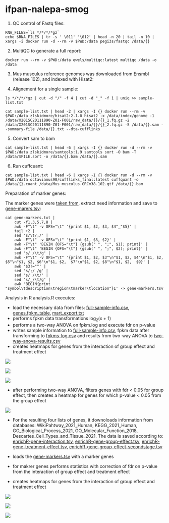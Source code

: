# ifpan-nalepa-smog

1. QC control of Fastq files:
``` 
RNA_FILES=`ls */*/*/*gz`
echo $RNA_FILES | tr -s ' \011' '\012' | head -n 20 | tail -n 10 | xargs -i docker run -d --rm -v $PWD:/data pegi3s/fastqc /data/{}
```

2. MultiQC to generate a full report:
```
docker run --rm -v $PWD:/data ewels/multiqc:latest multiqc /data -o /data
```

3. Mus musculus reference genomes was downloaded from Ensmbl (release 102), and indexed with Hisat2:

4. Alignement for a single sample:
```
ls */*/*/*gz | cut -d "/" -f 4 | cut -d "_" -f 1 | uniq >> sample-list.txt

cat sample-list.txt | head -2 | xargs -I {} docker run --rm -v $PWD:/data zlskidmore/hisat2:2.1.0 hisat2 -x /data/index/genome -1 /data/X201SC20111890-Z01-F001/raw_data/{}/{}_1.fq.gz -2 /data/X201SC20111890-Z01-F001/raw_data/{}/{}_2.fq.gz -S /data/{}.sam --summary-file /data/{}.txt --dta-cufflinks

```
5. Convert sam to bam
```
cat sample-list.txt | head -6 | xargs -I {} docker run -d --rm -v $PWD:/data zlskidmore/samtools:1.9 samtools sort -O bam -T /data/$FILE.sort -o /data/{}.bam /data/{}.sam
```
6. Run cuffcuant:

```
cat sample-list.txt | head -6 | xargs -I {} docker run -d --rm -v $PWD:/data octavianus90/cufflinks_final:latest cuffquant -o /data/{}.cuant /data/Mus_musculus.GRCm38.102.gtf /data/{}.bam
```



Preparation of marker genes:

The marker genes were [taken from](http://mousebrain.org/celltypes/?fbclid=IwAR2uLbp0fYm2Eaet7l_vz9OYeoTIV_qByP6eEddBvwIx6-55GKGnHu5TaiQ), extract need information and save to [gene-marers.tsv](https://github.com/ippas/ifpan-nalepa-smog/blob/main/gene-markers.tsv):

``` 
cat gene-markers.txt | 
    cut -f1,3,5,7,8 | 
    awk -F"\t" -v OFS="\t" '{print $1, $2, $3, $4"_"$5}' | 
    tail +2 | 
    sed 's/\t/;/' | 
    awk -F"\t" -v OFS="\t" '{print $1, $3, $2}' | 
    awk -F"\t" 'BEGIN {OFS="\t"} {gsub(" ", ";", $1); print}' | 
    awk -F"\t" 'BEGIN {OFS="\t"} {gsub(" ", ";", $2); print}' | 
    sed 's/ /\t/g' | 
    awk -F"\t" -v OFS="\t" '{print $1, $2, $3"\n"$1, $2, $4"\n"$1, $2, $5"\n"$1, $2, $6"\n"$1, $2,  $7"\n"$1, $2, $8"\n"$1, $2,  $9}' | 
    awk '$3!=""' | 
    sed 's/;/ /g' | 
    sed 's/ /\t/' | 
    sed 's/_/\t/g' | 
    awk 'BEGIN{print "symbol\tdescription\tregion\tmarker\tlocation"}1' -> gene-markers.tsv
```

Analysis in R
analysis.R executes:
- load the necessary data from files: [full-sample-info.csv](https://github.com/ippas/ifpan-nalepa-smog/blob/main/full-sample-info.csv),  [genes.fpkm_table](https://github.com/ippas/ifpan-nalepa-smog/blob/main/genes.fpkm_table), [mart_export.txt](https://github.com/ippas/ifpan-nalepa-smog/blob/main/mart_export.txt)
- performs fpkm data transformations log<sub>2</sub>(x + 1) 
- performs a two-way ANOVA on fpkm.log and execute fdr on p-value
- writes sample information to [full-sample-info.csv](https://github.com/ippas/ifpan-nalepa-smog/blob/main/full-sample-info.csv), fpkm data after transforming to [fpkms-log.csv](https://github.com/ippas/ifpan-nalepa-smog/blob/main/fpkms-log.csv) and results from two-way ANOVA to [two-way-anova-results.csv](https://github.com/ippas/ifpan-nalepa-smog/blob/main/two-way-anova-results.csv)
- creates heatmaps for genes from the interaction of group effect and treatment effect

![](heatmap-two-way-ANOVA-interaction.png)

![](heatmap-two-way-ANOVA-group.effect.png)

![](heatmap-two-way-ANOVA-treatment.effect.png)

- after performing two-way ANOVA, filters genes with fdr < 0.05 for group effect, then creates a heatmap for genes for which p-value < 0.05 from the group effect

![](heatmap-second-stage-ANOVA-treatment.effect.png)

- For the resulting four lists of genes, it downoloads information from databases: WikiPahtway_2021_Human, KEGG_2021_Human, GO_Biological_Process_2021, GO_Molecular_Function_2018, Descartes_Cell_Types_and_Tissue_2021. The data is saved according to: [enrichR-gene-interaction.tsv](https://github.com/ippas/ifpan-nalepa-smog/blob/main/enrichR-gene-interaction.tsv), [enrichR-gene-group-effect.tsv](https://github.com/ippas/ifpan-nalepa-smog/blob/main/enrichR-gene-group-effect.tsv), [enrichR-gene-treatment-effect.tsv](https://github.com/ippas/ifpan-nalepa-smog/blob/main/enrichR-gene-interaction.tsv), [enrichR-gene-group-effect-secondstage.tsv](https://github.com/ippas/ifpan-nalepa-smog/blob/main/enrichR-gene-group-effect-secondstage.tsv)

- loads the [gene-markers.tsv]() with a marker genes
- for makrer genes performs statistics with correction of fdr on p-value from the interaction of group effect and treatment effect
- creates heatmaps for genes from the interaction of group effect and treatment effect

![](heatmap-ANOVA-interaction-gene.markers.png)

![](heatmap-ANOVA-group.effect-gene.markers.png)

![](heatmap-ANOVA-treatment.effect-gene.markers.png)









